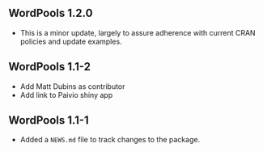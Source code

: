 ## WordPools 1.2.0

* This is a minor update, largely to assure adherence with current CRAN policies and update examples.

## WordPools 1.1-2

* Add Matt Dubins as contributor
* Add link to Paivio shiny app

## WordPools 1.1-1

* Added a `NEWS.md` file to track changes to the package.
